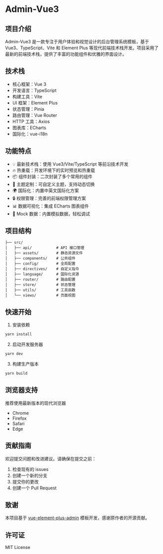 # Admin-Vue3

## 项目介绍
Admin-Vue3 是一款专注于用户体验和视觉设计的后台管理系统模板，基于 Vue3、TypeScript、Vite 和 Element Plus 等现代前端技术栈开发。项目采用了最新的前端技术栈，提供了丰富的功能组件和优雅的界面设计。

## 技术栈
- 核心框架：Vue 3
- 开发语言：TypeScript
- 构建工具：Vite
- UI 框架：Element Plus
- 状态管理：Pinia
- 路由管理：Vue Router
- HTTP 工具：Axios
- 图表库：ECharts
- 国际化：vue-i18n

## 功能特点
- 💡 最新技术栈：使用 Vue3/Vite/TypeScript 等前沿技术开发
- 🔥 热重载：开发环境下的实时预览和热重载
- 📦 组件封装：二次封装了多个常用的组件
- 🎨 主题定制：可自定义主题，支持动态切换
- 🌍 国际化：内置中英文国际化方案
- 🔒 权限管理：完善的前端权限管理方案
- 📊 数据可视化：集成 ECharts 图表组件
- 🎯 Mock 数据：内置模拟数据，轻松调试

## 项目结构
```
├── src/
│   ├── api/           # API 接口管理
│   ├── assets/        # 静态资源文件
│   ├── components/    # 公共组件
│   ├── config/        # 全局配置
│   ├── directives/    # 自定义指令
│   ├── language/      # 国际化资源
│   ├── router/        # 路由配置
│   ├── store/         # 状态管理
│   ├── utils/         # 工具函数
│   └── views/         # 页面视图
```

## 快速开始

1. 安装依赖
```bash
yarn install
```

2. 启动开发服务器
```bash
yarn dev
```

3. 构建生产版本
```bash
yarn build
```

## 浏览器支持
推荐使用最新版本的现代浏览器
- Chrome
- Firefox
- Safari
- Edge

## 贡献指南
欢迎提交问题和改进建议。请确保在提交之前：
1. 检查现有的 issues
2. 创建一个新的分支
3. 提交你的更改
4. 创建一个 Pull Request

## 致谢
本项目基于 [vue-element-plus-admin](https://github.com/kailong321200875/vue-element-plus-admin) 模板开发，感谢原作者的开源贡献。

## 许可证
MIT License